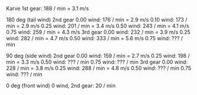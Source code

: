 Karve
1st gear: 188 / min = 3.1 m/s

180 deg (tail wind)
  2nd gear
    0.00 wind: 176 / min = 2.9 m/s
    0.10 wind: 173 / min = 2.9 m/s
    0.25 wind: 201 / min = 3.4 m/s
    0.50 wind: 243 / min = 4.1 m/s
    0.75 wind: 259 / min = 4.3 m/s
  3rd gear
    0.00 wind: 232 / min = 3.9 m/s
    0.25 wind: 282 / min = 4.7 m/s
    0.50 wind: 333 / min = 5.6 m/s
    0.75 wind: ??? / min

90 deg (side wind)
  2nd gear
    0.00 wind: 159 / min = 2.7 m/s
    0.25 wind: 198 / min = 3.3 m/s
    0.50 wind: ??? / min
    0.75 wind: ??? / min
  3rd gear
    0.00 wind: 228 / min = 3.8 m/s
    0.25 wind: 288 / min = 4.8 m/s
    0.50 wind: ??? / min
    0.75 wind: ??? / min

0 deg (front wind)
0 wind, 2nd gear: 20 / min

